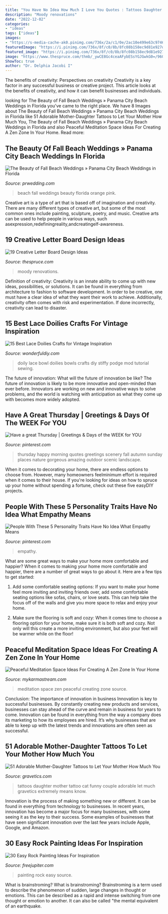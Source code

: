 ```yaml
---
title: "You Have No Idea How Much I Love You Quotes : Tattoos Daughter Mother Tattoo Cat Funny Couple Adorable Let Much Gravetics Extremely Means Know"
description: "Moody renovations"
date: "2022-12-02"
categories:
- "ideas"
tags: ["ideas"]
images:
- "https://s-media-cache-ak0.pinimg.com/736x/2a/c1/0e/2ac10e499e63c9746e86f1d1e8685d6a--thursday-quotes-happy-thursday.jpg"
featuredImage: "https://i.pinimg.com/736x/8f/c0/8b/8fc08b158ec9d81e927d030e7276523f.jpg"
featured_image: "https://i.pinimg.com/736x/8f/c0/8b/8fc08b158ec9d81e927d030e7276523f.jpg"
image: "https://www.thespruce.com/thmb/_ywCE8Gc4ceaAFybESsYGJGwkG0=/960x0/filters:no_upscale():max_bytes(150000):strip_icc()/letter-board-tips-tricks-1-of-1-5b048d033de4230039a07ea0.jpg"
ShowToc: true
author: "Dr. Delphia Jacobi I"
---
```



The benefits of creativity: Perspectives on creativity
Creativity is a key factor in any successful business or creative project. This article looks at the benefits of creativity, and how it can benefit businesses and individuals.

	

		
looking for The Beauty of Fall Beach Weddings » Panama City Beach Weddings in Florida you've came to the right place. We have 8 Images about The Beauty of Fall Beach Weddings » Panama City Beach Weddings in Florida like 51 Adorable Mother-Daughter Tattoos to Let Your Mother How Much You, The Beauty of Fall Beach Weddings » Panama City Beach Weddings in Florida and also Peaceful Meditation Space Ideas For Creating A Zen Zone In Your Home. Read more:
		
    
## The Beauty Of Fall Beach Weddings » Panama City Beach Weddings In Florida

<img loading=lazy src="http://prwedding.com/wp-content/uploads/2011/09/19.jpg" onerror="this.onerror=null;this.src='https://tse2.mm.bing.net/th?id=OIP.TNvuurmQl-zv2gZzNBpD-QHaKK&amp;pid=15.1';" alt="The Beauty of Fall Beach Weddings » Panama City Beach Weddings in Florida">

_Source: prwedding.com_

>beach fall weddings beauty florida orange pink. 

	

Creative art is a type of art that is based off of imagination and creativity. There are many different types of creative art, but some of the most common ones include painting, sculpture, poetry, and music. Creative arts can be used to help people in various ways, such asexpression,redefiningreality,andcreatingelf-awareness.

    
## 19 Creative Letter Board Design Ideas

<img loading=lazy src="https://www.thespruce.com/thmb/_ywCE8Gc4ceaAFybESsYGJGwkG0=/960x0/filters:no_upscale():max_bytes(150000):strip_icc()/letter-board-tips-tricks-1-of-1-5b048d033de4230039a07ea0.jpg" onerror="this.onerror=null;this.src='https://tse3.mm.bing.net/th?id=OIP.araBhjn9uO_Hf_ZgkuRErwHaLH&amp;pid=15.1';" alt="19 Creative Letter Board Design Ideas">

_Source: thespruce.com_

>moody renovations. 

	

Definition of creativity:
Creativity is an innate ability to come up with new ideas, possibilities, or solutions. It can be found in everything from architecture to fashion to software development. In order to be creative, one must have a clear idea of what they want their work to achieve. Additionally, creativity often comes with risk and experimentation. If done incorrectly, creativity can lead to disaster.

    
## 15 Best Lace Doilies Crafts For Vintage Inspiration

<img loading=lazy src="https://cdn.wonderfuldiy.com/wp-content/uploads/2019/05/DIY-lace-doily-bowl.jpg" onerror="this.onerror=null;this.src='https://tse1.mm.bing.net/th?id=OIP.1QzoljKK7CvkAw6JxYClsgHaKX&amp;pid=15.1';" alt="15 Best Lace Doilies Crafts for Vintage Inspiration">

_Source: wonderfuldiy.com_

>doily lace bowl doilies bowls crafts diy stiffy podge mod tutorial sewing. 

	

The future of innovation: What will the future of innovation be like?
The future of innovation is likely to be more innovative and open-minded than ever before. Innovators are working on new and innovative ways to solve problems, and the world is watching with anticipation as what they come up with becomes more widely adopted.

    
## Have A Great Thursday | Greetings &amp; Days Of The WEEK For YOU

<img loading=lazy src="https://s-media-cache-ak0.pinimg.com/736x/2a/c1/0e/2ac10e499e63c9746e86f1d1e8685d6a--thursday-quotes-happy-thursday.jpg" onerror="this.onerror=null;this.src='https://tse4.mm.bing.net/th?id=OIP.yOhVwryXmmodVaLQ-4fIrAAAAA&amp;pid=15.1';" alt="Have a great Thursday | Greetings &amp; Days of the WEEK for YOU">

_Source: pinterest.com_

>thursday happy morning quotes greetings scenery fall autumn sunday places nature gorgeous amazing outdoor scenic landscape. 

	

When it comes to decorating your home, there are endless options to choose from. However, many homeowners feelminimum effort is required when it comes to their house. If you're looking for ideas on how to spruce up your home without spending a fortune, check out these five easyDIY projects.

    
## People With These 5 Personality Traits Have No Idea What Empathy Means

<img loading=lazy src="https://i.pinimg.com/736x/8f/c0/8b/8fc08b158ec9d81e927d030e7276523f.jpg" onerror="this.onerror=null;this.src='https://tse1.mm.bing.net/th?id=OIP.BHwSqL-UDLOWq2XCjlu8ngHaLG&amp;pid=15.1';" alt="People With These 5 Personality Traits Have No Idea What Empathy Means">

_Source: pinterest.com_

>empathy. 

	

What are some great ways to make your home more comfortable and happier?
When it comes to making your home more comfortable and happier, there are a number of great ways to go about it. Here are a few tips to get started:
1. Add some comfortable seating options: If you want to make your home feel more inviting and inviting friends over, add some comfortable seating options like sofas, chairs, or love seats. This can help take the focus off of the walls and give you more space to relax and enjoy your home.

2. Make sure the flooring is soft and cozy: When it comes time to choose a flooring option for your home, make sure it is both soft and cozy. Not only will this create a more inviting environment, but also your feet will be warmer while on the floor!


    
## Peaceful Meditation Space Ideas For Creating A Zen Zone In Your Home

<img loading=lazy src="https://mykarmastream.com/wp-content/uploads/2017/11/meditation-space-.jpg" onerror="this.onerror=null;this.src='https://tse3.mm.bing.net/th?id=OIP.2cCsr_Wb9MBbLN12NL3xywHaLH&amp;pid=15.1';" alt="Peaceful Meditation Space Ideas For Creating A Zen Zone In Your Home">

_Source: mykarmastream.com_

>meditation space zen peaceful creating zone source. 

	

Conclusion: The importance of innovation in business
Innovation is key to successful businesses. By constantly creating new products and services, businesses can stay ahead of the curve and remain in business for years to come. Innovation can be found in everything from the way a company does its marketing to how its employees are hired. It’s why businesses that are able to keep up with the latest trends and innovations are often seen as successful.

    
## 51 Adorable Mother-Daughter Tattoos To Let Your Mother How Much You

<img loading=lazy src="https://www.gravetics.com/wp-content/uploads/2017/07/Funny-Cat-Couple-Tattoo-Idea.jpg" onerror="this.onerror=null;this.src='https://tse4.mm.bing.net/th?id=OIP.Nh4WQTKaVzt-jPQFaihNAwHaHa&amp;pid=15.1';" alt="51 Adorable Mother-Daughter Tattoos to Let Your Mother How Much You">

_Source: gravetics.com_

>tattoos daughter mother tattoo cat funny couple adorable let much gravetics extremely means know. 

	

Innovation is the process of making something new or different. It can be found in everything from technology to businesses. In recent years, innovation has become a major focus for many businesses, with some seeing it as the key to their success. Some examples of businesses that have seen significant innovation over the last few years include Apple, Google, and Amazon.

    
## 30 Easy Rock Painting Ideas For Inspiration

<img loading=lazy src="http://www.freejupiter.com/wp-content/uploads/2017/03/Rock-Painting-Ideas-13.jpg" onerror="this.onerror=null;this.src='https://tse4.mm.bing.net/th?id=OIP.7QKUF-bJryt7DnPldfWAUQHaKQ&amp;pid=15.1';" alt="30 Easy Rock Painting Ideas For Inspiration">

_Source: freejupiter.com_

>painting rock easy source. 

	

What is brainstroming?
What is brainstroming? Brainstroming is a term used to describe the phenomenon of sudden, large changes in thought or emotions. This can be described as a rapid and intense switching from one thought or emotion to another. It can also be called "the mental equivalent of an earthquake.

